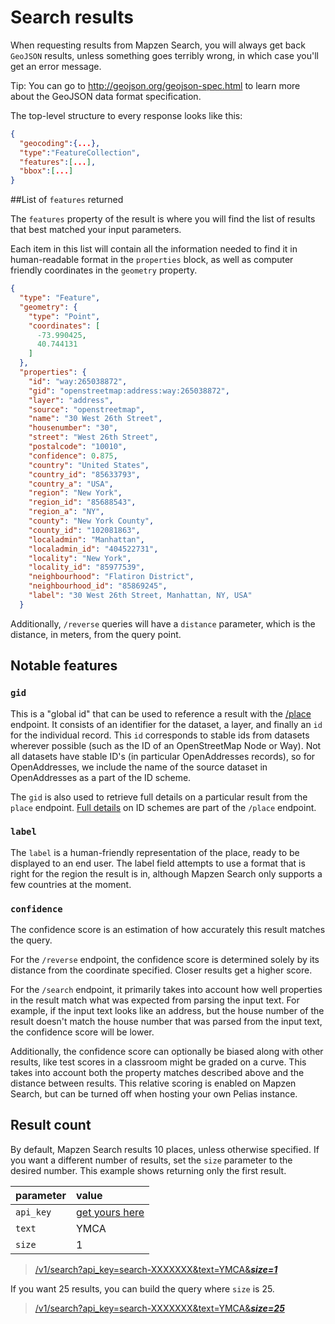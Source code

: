 # Search results

When requesting results from Mapzen Search, you will always get back `GeoJSON` results, unless something goes terribly wrong, in which case you'll get an error message.

  Tip: You can go to http://geojson.org/geojson-spec.html to learn more about the GeoJSON data format specification.

The top-level structure to every response looks like this:

```json
{
  "geocoding":{...},
  "type":"FeatureCollection",
  "features":[...],
  "bbox":[...]
}
```

##List of `features` returned

The `features` property of the result is where you will find the list of results that best matched your input parameters.

Each item in this list will contain all the information needed to find it in human-readable format in the `properties` block, as well as computer friendly coordinates in the `geometry` property.

```json
{
  "type": "Feature",
  "geometry": {
    "type": "Point",
    "coordinates": [
      -73.990425,
      40.744131
    ]
  },
  "properties": {
    "id": "way:265038872",
    "gid": "openstreetmap:address:way:265038872",
    "layer": "address",
    "source": "openstreetmap",
    "name": "30 West 26th Street",
    "housenumber": "30",
    "street": "West 26th Street",
    "postalcode": "10010",
    "confidence": 0.875,
    "country": "United States",
    "country_id": "85633793",
    "country_a": "USA",
    "region": "New York",
    "region_id": "85688543",
    "region_a": "NY",
    "county": "New York County",
    "county_id": "102081863",
    "localadmin": "Manhattan",
    "localadmin_id": "404522731",
    "locality": "New York",
    "locality_id": "85977539",
    "neighbourhood": "Flatiron District",
    "neighbourhood_id": "85869245",
    "label": "30 West 26th Street, Manhattan, NY, USA"
  }
```

Additionally, `/reverse` queries will have a `distance` parameter, which is the distance, in meters, from the query point.

## Notable features

### `gid`
This is a "global id" that can be used to reference a result with the [/place](place.md) endpoint. It consists of an identifier for the dataset, a layer, and finally an `id` for the individual record. This `id` corresponds to stable ids from datasets wherever possible (such as the ID of an OpenStreetMap Node or Way). Not all datasets have stable ID's (in particular OpenAddresses records), so for OpenAddresses, we include the name of the source dataset in OpenAddresses as a part of the ID scheme.

The `gid` is also used to retrieve full details on a particular result from the `place` endpoint. [Full details](place.md) on ID schemes are part of the `/place` endpoint.

### `label`
The `label` is a human-friendly representation of the place, ready to be displayed to an end user.  The label field attempts to use a format that is right for the region the result is in, although Mapzen Search only supports a few countries at the moment.

### `confidence`
The confidence score is an estimation of how accurately this result matches the query.

For the `/reverse` endpoint, the confidence score is determined solely by its distance from the coordinate specified. Closer results get a higher score.

For the `/search` endpoint, it primarily takes into account how well properties in the result match what was expected from parsing the input text. For example, if the input text looks like an address, but the house number of the result doesn't match the house number that was parsed from the input text, the confidence score will be lower.

Additionally, the confidence score can optionally be biased along with other results, like test scores in a classroom might be graded on a curve. This takes into account both the property matches described above and the distance between results. This relative scoring is enabled on Mapzen Search, but can be turned off when hosting your own Pelias instance.

## Result count

By default, Mapzen Search results 10 places, unless otherwise specified. If you want a different number of results, set the `size` parameter to the desired number. This example shows returning only the first result.

| parameter | value |
| :--- | :--- |
| `api_key` | [get yours here](https://mapzen.com/developers) |
| `text` | YMCA |
| `size` | 1 |

> [/v1/search?api_key=search-XXXXXXX&text=YMCA&___size=1___](https://search.mapzen.com/v1/search?api_key=search-XXXXXXX&text=YMCA&size=1)

If you want 25 results, you can build the query where `size` is 25.

> [/v1/search?api_key=search-XXXXXXX&text=YMCA&___size=25___](https://search.mapzen.com/v1/search?api_key=search-XXXXXXX&text=YMCA&size=25)
